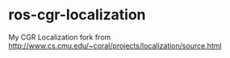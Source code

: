 ros-cgr-localization
====================

My CGR Localization fork from http://www.cs.cmu.edu/~coral/projects/localization/source.html
